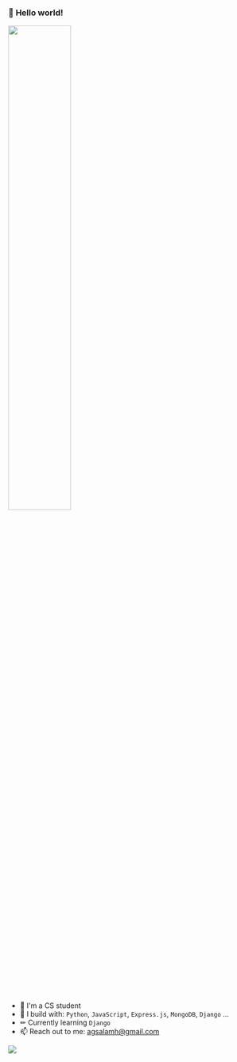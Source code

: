 ### 👋 **Hello world!** 
<div>
  <img src="https://media2.giphy.com/media/G3Hu8RMcnHZA2JK6x1/giphy.gif?cid=ecf05e47at8daz8ro4wpspchv2aakykyn5jw7vmyyzhq6jx2&rid=giphy.gif&ct=g" width=50%>
</div>


- 🏢 I'm a CS student
- 🧰 I build with: `Python`, `JavaScript`, `Express.js`, `MongoDB`, `Django` ...
- ✏ Currently learning `Django`
- 📫 Reach out to me: agsalamh@gmail.com

[<img src="https://img.shields.io/badge/linkedin-%230077B5.svg?&style=for-the-badge&logo=linkedin&logoColor=white" />](https://www.linkedin.com/in/ahmed-gamal-94174b160/)
